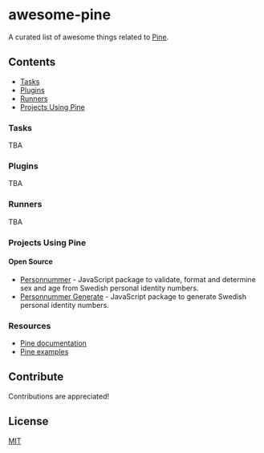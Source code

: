 # awesome-pine

A curated list of awesome things related to [Pine](https://pinefile.github.io/).

## Contents

- [Tasks](#tasks)
- [Plugins](#plugins)
- [Runners](#runners)
- [Projects Using Pine](#projects-using-pine)

### Tasks

TBA

### Plugins

TBA

### Runners

TBA

### Projects Using Pine

#### Open Source

- [Personnummer](https://github.com/personnummer/js) - JavaScript package to validate, format and determine sex and age from Swedish personal identity numbers. 
- [Personnummer Generate](https://github.com/personnummer/js-generate) - JavaScript package to generate Swedish personal identity numbers. 


### Resources

- [Pine documentation](https://pinefile.github.io/)
- [Pine examples](https://github.com/pinefile/examples)

## Contribute

Contributions are appreciated!

## License

[MIT](/LICENSE)
